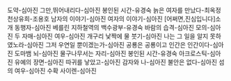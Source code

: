 도약-심아진
그만,뛰어내리다-심아진
봉인된 시간-유경숙
늙은 여자를 만났다-최옥정
천상유희-조용호
남자의 이야기-심아진
여자의 이야기-심아진
[어쩌면,진심입니다]소개
동행자-심아진
베를린 지하철역의 백수광부-유경숙
바람의 습격-심아진
모의-심아진
두 자매-심아진
여우-심아진
개구리 낯짝에 물 붓기-심아진
나는 그 일을 알지 못하였노라-심아진
그저 우연일 뿐이겠는가-심아진
공룡은 공룡이고 인간은 인간이다-심아진
도마뱀 뇌-심아진
물구나무서는 자리-심아진
봉인된 시간-유경숙
아크로스틱-심아진
유예의 장면-심아진
따귀를 낳았고-심아진
감자와 나-심아진
불안은 없다-심아진
섬의 여우-심아진
수확
사이렌-심아진
